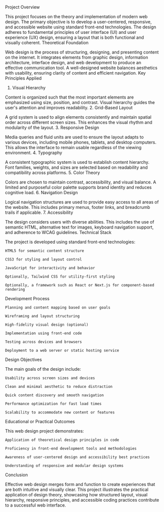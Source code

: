 Project Overview

This project focuses on the theory and implementation of modern web design. The primary objective is to develop a user-centered, responsive, and accessible website using standard front-end technologies. The design adheres to fundamental principles of user interface (UI) and user experience (UX) design, ensuring a layout that is both functional and visually coherent.
Theoretical Foundation

Web design is the process of structuring, designing, and presenting content on the internet. It integrates elements from graphic design, information architecture, interface design, and web development to produce an effective communication tool. A well-designed website balances aesthetics with usability, ensuring clarity of content and efficient navigation.
Key Principles Applied
1. Visual Hierarchy

Content is organized such that the most important elements are emphasized using size, position, and contrast. Visual hierarchy guides the user's attention and improves readability.
2. Grid-Based Layout

A grid system is used to align elements consistently and maintain spatial order across different screen sizes. This enhances the visual rhythm and modularity of the layout.
3. Responsive Design

Media queries and fluid units are used to ensure the layout adapts to various devices, including mobile phones, tablets, and desktop computers. This allows the interface to remain usable regardless of the viewing environment.
4. Typography

A consistent typographic system is used to establish content hierarchy. Font families, weights, and sizes are selected based on readability and compatibility across platforms.
5. Color Theory

Colors are chosen to maintain contrast, accessibility, and visual balance. A limited and purposeful color palette supports brand identity and reduces cognitive load.
6. Navigation Design

Logical navigation structures are used to provide easy access to all areas of the website. This includes primary menus, footer links, and breadcrumb trails if applicable.
7. Accessibility

The design considers users with diverse abilities. This includes the use of semantic HTML, alternative text for images, keyboard navigation support, and adherence to WCAG guidelines.
Technical Stack

The project is developed using standard front-end technologies:

    HTML5 for semantic content structure

    CSS3 for styling and layout control

    JavaScript for interactivity and behavior

    Optionally, Tailwind CSS for utility-first styling

    Optionally, a framework such as React or Next.js for component-based rendering

Development Process

    Planning and content mapping based on user goals

    Wireframing and layout structuring

    High-fidelity visual design (optional)

    Implementation using front-end code

    Testing across devices and browsers

    Deployment to a web server or static hosting service

Design Objectives

The main goals of the design include:

    Usability across screen sizes and devices

    Clean and minimal aesthetic to reduce distraction

    Quick content discovery and smooth navigation

    Performance optimization for fast load times

    Scalability to accommodate new content or features

Educational or Practical Outcomes

This web design project demonstrates:

    Application of theoretical design principles in code

    Proficiency in front-end development tools and methodologies

    Awareness of user-centered design and accessibility best practices

    Understanding of responsive and modular design systems

Conclusion

Effective web design merges form and function to create experiences that are both intuitive and visually clear. This project illustrates the practical application of design theory, showcasing how structured layout, visual hierarchy, responsive principles, and accessible coding practices contribute to a successful web interface.
